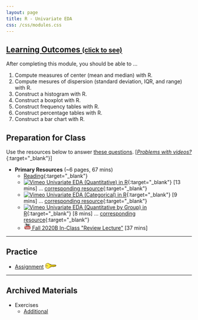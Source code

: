 ```yaml
---
layout: page
title: R - Univariate EDA
css: /css/modules.css
---
```


<div class="panel-group-ILOs">
  <div class="panel panel-default">
    <div class="panel-heading">
      <h2 class="panel-title">
        <a data-toggle="collapse" href="#ILOs">Learning Outcomes <small>(click to see)</small></a>
      </h2>
    </div>
    <div id="ILOs" class="panel-collapse collapse">
      <div class="panel-body">
<p>After completing this module, you should be able to ...</p>

<ol>
  <li>Compute measures of center (mean and median) with R.</li>
  <li>Compute mesures of dispersion (standard deviation, IQR, and range) with R.</li>
  <li>Construct a histogram with R.</li>
  <li>Construct a boxplot with R.</li>
  <li>Construct frequency tables with R.</li>
  <li>Construct percentage tables with R.</li>
  <li>Construct a bar chart with R.</li>
</ol>
      </div>
    </div>
  </div>
</div>

## Preparation for Class

Use the resources below to answer [these questions](Prep/RUnivEDA). [[*Problems with videos?*](../resources/FAQs/videos){:target="_blank"}]

* **Primary Resources** (~6 pages, 67 mins)
  * [Reading](http://derekogle.com/Book107/RUnivEDA.html){:target="_blank"}
  * [![Vimeo](../img/dhovid.png) Univariate EDA (Quantitative) in R](https://vimeo.com/439763033){:target="_blank"} [13 mins] ... [corresponding resource](HO/Penguins.html#RUnivEDAQ){:target="_blank"}
  * [![Vimeo](../img/dhovid.png) Univariate EDA (Categorical) in R](https://vimeo.com/439831864){:target="_blank"} [9 mins] ... [corresponding resource](HO/Penguins.html#RUnivEDAC){:target="_blank"}
  * [![Vimeo](../img/dhovid.png) Univariate EDA (Quantitative by Group) in R](https://vimeo.com/440130844){:target="_blank"} [8 mins] ... [corresponding resource](HO/Penguins.html#RUnivEDAQC){:target="_blank"}
  * [![YouTube](../img/youtube.png) Fall 2020B In-Class "Review Lecture"](https://youtu.be/umAy3o1N2IM) [37 mins]

----

## Practice

* [Assignment](CE/RUnivEDA_CE1) [![Decoration](../img/key.png)](CE/KEY_RUnivEDA_CE)

----

## Archived Materials

* Exercises
  * [Additional](CE/RUnivEDA_CE2)
